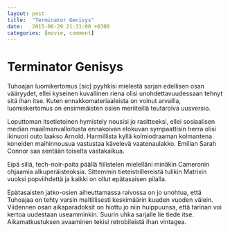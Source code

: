 ```yaml
---
layout: post
title:  "Terminator Genisys"
date:   2015-06-29 21:31:00 +0300
categories: [movie, comment]
---
```


# Terminator Genisys

Tuhoajan luomikertomus [sic] pyyhkisi mielestä sarjan edellisen osan vääryydet, ellei kyseinen kuvallinen riena olisi unohdettavuudessaan tehnyt sitä ihan itse. Kuten ennakkomateriaaleista on voinut arvailla, luomiskertomus on ensimmäisten osien meriiteillä teutaroiva uusversio. 

Loputtoman itsetietoinen hymistely nousisi jo rasitteeksi, ellei sosiaalisen median maailmanvalloitusta ennakoivan elokuvan sympaattisin herra olisi ikinuori outo laakso Arnold. Harmillista kyllä kolmiodraaman kolmantena koneiden maihinnousua vastustaa kävelevä vaatenaulakko. Emilian Sarah Connor saa sentään toiselta vastakaikua.

Eipä sillä, tech-noir-paita päällä fiilistelen mielelläni minäkin Cameronin ohjaamia alkuperäisteoksia. Sittemmin tieteistrillereistä tulikin Matrixin vuoksi popviihdettä ja kaikki on ollut epätasaisen pilalla.

Epätasaisten jatko-osien aiheuttamassa raivossa on jo unohtua, että Tuhoajaa on tehty varsin maltillisesti keskimäärin kuuden vuoden välein. Viidennen osan aikaparadoksit on hiottu jo niin huippuunsa, että tarinan voi kertoa uudestaan useamminkin. Suurin uhka sarjalle lie tiede itse. Aikamatkustuksen avaaminen tekisi retrobileistä ihan vintagea.

[//]: # "http://www.imdb.com/title/tt1340138/"